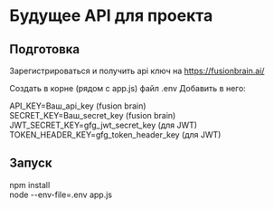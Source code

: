 # Будущее API для проекта

## Подготовка 
Зарегистрироваться и получить api ключ на https://fusionbrain.ai/

Создать в корне (рядом с app.js) файл .env
Добавить в него: 

API_KEY=Ваш_api_key (fusion brain)  
SECRET_KEY=Ваш_secret_key (fusion brain)  
JWT_SECRET_KEY=gfg_jwt_secret_key (для JWT)  
TOKEN_HEADER_KEY=gfg_token_header_key (для JWT)

## Запуск
npm install  
node --env-file=.env app.js

